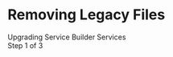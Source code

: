 # Removing Legacy Files

<div class="learn-path-step">
    <p>Upgrading Service Builder Services<br>Step 1 of 3</p>
</div>


